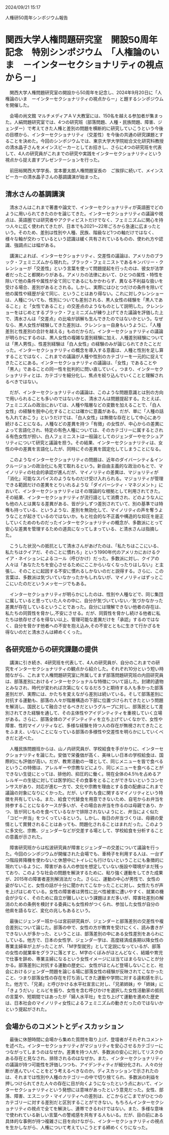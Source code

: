 2024/09/21 15:17



人権研50周年シンポジウム報告



# 関西大学人権問題研究室　開設50周年記念　特別シンポジウム　「人権論のいま　－インターセクショナリティの視点から－」



　関西大学人権問題研究室の開設から50周年を記念し、2024年9月20日に「人権論のいま　ーインターセクショナリティの視点からー」と題するシンポジウムを開催した。

　会場の尚文館 マルチメディアＡＶ大教室には、150名を越える参加者が集まった。人絹問題研究室では、4つの研究班（部落問題、人種・民族問題、障害、ジェンダー）で考えてきた人権と差別の問題を横断的に研究していこうという今後の目標から、インターセクショナリティ（交差性）を今後の共通の研究課題とすることを決めた。今回のシンポジウムでは、東京大学大学院総合文化研究科教授の清水晶子さんをメインスピーカーとしてお招きし、さらに4つの研究班を代表して、4人の研究員がこれまでの研究や実践をインターセクショナリティという視点から捉え直すプレゼンテーションを行った。

　前田裕関西大学学長、宮本要太朗人権問題室長の　ご挨拶に続いて、メインスピーカーの清水晶子さんの基調講演が始まった。

## 清水さんの基調講演

　清水さんはこれまで著書や論文で、インターセクショナリティが英語圏でどのように用いられてきたのかを論じてきた。インターセクショナリティの議論や視点は、英語圏では研究者やアクティビストだけでなく、フェミニズムに関心を持つ人々に広く使われてきたが、日本でも2021〜22年ごろから急速に広まったという。そのため、差別は性別や人種、民族、階級など1つの軸だけではなく、様々な軸が交わっているという認識は緩く共有されているものの、使われ方や認識、強調点には幅がある。

　講演によれば、インターセクショナリティ、交差性の議論は、アメリカのブラック・フェミニズムから現れた。ブラック・フェミニストであるキンバリー・クレンショーが「交差性」という言葉を使って問題提起を行ったのは、彼女が法学者だったこと都関わりがある。アメリカの法律において、ひとつの属性・特性を除いて他の条件や属性が全て同じであるにもかかわらず、異なる不利益な扱いを受ける場合、差別があるとされる。しかし、実際にはひとつだけの条件を除いて他の属性や経歴が全て同じ、ということはあり得ない。これに対しクレンショーは、人種についても、性別についても差別される、黒人女性の経験を「黒人であること」と「女性であること」の交差点のようなものとして説明した。クレンショーをはじめとするブラック・フェミニズムが練り上げてきた議論を評価した上で、清水さんは「交差点」の比喩が誤解も生んできたのではないかという。なぜなら、黒人女性が経験してきた差別は、クレンショー自身もいうように、「人種差別と性差別の合計を越える」ものだからだ。インターセクショナリティの議論が明らかにするのは、黒人女性の複雑な差別経験に加え、人種差別経験については「黒人男性」、性差別経験は「白人女性」の経験のみが論じられてきたことだった。インターセクショナリティの概念を導入する意義は、人種と性別を足し算することではなく、これまでの議論が人種や性別のカテゴリーを一元的に捉えてきたことにある。インターセクショナリティの議論は、「女性」であることや「黒人」であることの同一性を批判的に問い直していく。つまり、インターセクショナリティとは、カテゴリを細分化し、焦点を絞り込んでいくことと理解されるべきではない。

　だが、インターセクショナリティの議論は、このような問題意識とは別の方向で用いられることも多いのではないかと、清水さんは問題提起する。たとえば、フェミニズムの政治においては、人種や階層などの変数を加えることで、「白人女性」の経験を脱中心化することには確かに意義がある。だが、単に「人種の話も入れておこう」というだけでは、「白人女性」は無徴な存在として中心にあり続けることになる。人種などの差異を持つ「有徴」の女性が、中心からの差異によって言語化され、特定の有色人種については、そのカテゴリーに属するとされる有色女性が担い、白人フェミニストは一般論としてのジェンダーやセクシュアリティについて研究と議論を担う。その結果、インターセクショナリティは、女性の中の差異を言語化したが、同時にその差異を固定化してしまうことになる。

　このようなインターセクショナリティの問題は、近年のダイバーシティ＆インクルージョンの政治化にも見て取れるという。新自由主義的な政治のもとで、マイノリティの社会的承認が進んだが、マイノリティの差異は、マジョリティが「消化」可能なスパイスのようなものだけ受け入れられる。マジョリティが管理できる範囲だけの差異をとりいれるような「ダイバーシティ・マネジメント」において、インターセクショナリティはその理論的な根拠として利用されてきた。その結果、インターセクショナリティが流行語として消費され、どのような人にも他の人とは異なる差異がある、皆が少しずつ差別されていて、別の基準では特権も持っている、というような、差別を無効化して、マイノリティの声を奪うようなことが起きているのではないか。もと社会的な不正義や構造的な抑圧を是正していくためのものだったインターセクショナリティの概念が、多数派にとって安心な差異を管理するための道具になってしまっている、と清水さんは指摘した。

　こうした状況への抵抗として清水さんがあげたのは、「私たちはここにいる、私たちはクイアだ、そのことに慣れろ」という1990年代のアメリカにおけるクイア・ネイションによるコール（呼びかけ）だった。多数派に対し、クイアの人々は「あなたたちを安心させるためにここからいなくなったりはしない」と主張し、そのことに起因する不安に慣れるしかないのだと説得する。さらに、この言葉は、多数派は気づいていなかったかもしれないが、マイノリティはずっとここにいたのだというメッセージでもある。

　インターセクショナリティが明らかにしたのは、性別や人種などで、同じ集団に属していると思っていた人々の中に、自分が気づいていない／気づかなかった差異が存在しているということであった。自分には理解できない他者の存在は、私たちの同質性を脅かし,不安にさせる。だが、同質性を脅かし続ける他者に私たちは依存せざるを得ない以上、管理可能な差異だけを「承認」するのではなく、自分を脅かす他者への不安を抱え込み,その不安とともに生きて行かざるを得ないのだと清水さんは締めくくった。



## 各研究班からの研究課題の提供

　講演に引き続き、4研究班を代表して、4人の研究員が、自分のこれまでの研究をインターセクショナリティの観点から紹介した。それぞれ10分という短い時間ながら、これまで人権問題研究室に所属してまず部落問題研究班の内田研究員は、部落差別におけるインターセクショナルな特徴について話した。封建的遺物とみなされ、時代が変われば次第になくなるだろうと期待する人も多かった部落差別だが、実際には、かたちを変えながら差別は続いている。そして部落差別に対抗する運動も、部落の人々が階層構造の下部に位置づけられてきたという問題を解消し、国民として融合させるべきだというグループに対し、部落民として差別されてきた経験を通して、その主体性やアイデンティティを重視していく立場がある。さらに、部落全体のアイデンティティを立ち上げていくなかで、女性や障害、性的マイノリティなど、多様な経験を持つ人の存在が無視されてきたことをふまえ、いないことになっている部落の多様性や交差性を明らかにしていくべきだと述べた。

　人種民族問題班からは、山ノ内研究員が、学校給食を手がかりに、インターセクショナリティを論じた。安価で栄養価が高く、美味しい日本の学校給食は、国際的にも評価が高い。だが、教育活動の一環として、同じメニューを皆で食べるというこの特徴は、アレルギーや宗教などにより、同じメニューを食べることができない生徒にとっては、排他的、抑圧的に働く。現在全体の4.5％を占めるアレルギーの生徒に対しては医学的にその食事をとることができないというコンセンサスがあり、対応が進む一方で、文化や宗教を理由とする食の配慮はこれまで議論の対象になりにくかった。だが、いずれも食に関するマイノリティという特徴を共有している。また、給食で代替食を用意できないため、自宅からお弁当を持参することになるケースが多いが、その場合お弁当を作るのは母親であり、かつ、皆が同じものを食べているなかで排除されないようにと、弁当によく似た「コピー弁当」をつくっているという。しかし、毎日の弁当づくりは、母親の愛情として賞賛されることはあっても、問題化されることはまれだった。このように多文化、宗教、ジェンダーなどが交差する場として、学校給食を分析することの意義が示された。

　障害研究班からは松波研究員が障害とジェンダーの交差について議論を行った。今回のシンポジウムが開催された会場でも、車椅子を利用する人は、一台ずつ階段昇降機を使わないと休憩中にトイレにも行けないということにも象徴的に現れているように、障害がある人の参加を想定していない施設や環境がまだ残っており、このような社会の問題を解決するために、粘り強く運動をしてきた成果が、2015年の障害者差別解消法だった。さらに、運動の中心が男性で、女性の姿がないこと、女性の話が十分に聞かれてこなかったことに対し、女性たちが声を上げはじめている。女性の障害者は男性に比べ性被害に遭いやすく、就業の機会が少なく、そのために自立が難しいという課題はまだ多いが、障害社差別の解消のための条例を検討する委員にも女性枠がつくられ、参加した女性が自分の他県を語るなど、変化の兆しもあるという。

　最後にジェンダー班からは宮前研究員が、ジェンダーと部落差別の交差性や複合差別について論じた。部落の中で、女性の方が教育を受けにくく、読み書きができない人が多かった、ということは、部落差別の中にある女性差別をあらわにしている。他方で、日本の女性学、ジェンダー学は、高度経済成長期以降女性の専業主婦率が上がったことが、「M字型就労」として定説になっているが、部落の女性の就業率をグラフに落とすと、M字のくぼみがほとんどなく、結婚や育児で仕事を辞め、専業主婦になるという女性イメージには当てはまらないことが分かる。部落差別に対抗する運動の歴史に、女性がほとんど登場しないことと、社会におけるジェンダー問題を論じる場に部落女性の経験が反映されてこなかったこと、つまり部落女性の存在を打ち消してきた運動や学問に対する違和感を示した。他方で、「兄弟」と呼びかける水平社宣言に対し、「兄弟姉妹」や「姉妹」に「きょうだい」とルビを振り、女性を含む呼びかけを選択した女性活動家の抵抗の言葉や、短期間ではあったが「婦人水平社」を立ち上げて運動を進めた歴史は、日本社会のマイノリティ女性によるフェミニズムの動きだったのではないかという提起がされた。



## 会場からのコメントとディスカッション

　最後に休憩時間に会場から集めた質問を取り上げ、登壇者がそれぞれコメントを述べた。インターセクショナリティがマジョリティを安心させるカテゴリーにつながってしまうのはなぜか。差異を持つ人が、多数派の安心に対してリスクのある存在と見なされ、排除されるのはなぜか。また、インターセクショナリティの議論が持つ可能性を評価しつつも、アイデンティティが細分化され、人々の分断が進んでいくことをどう考えるべきなのか。ディスカッションで示されたのは、それまでは性別や人種のカテゴリーの中で切り捨てられ、多数派の利益を押しつけられてきた人々の存在に目が向くようになったという点において、インターセクショナリティという発想には意味があったという意見だった。女性、部落、障害、エスニック・マイノリティへの差別は、どこからどこまでがひとつのカテゴリーに対する差別だと区別することができない。もちろんインターセクショナリティの視点で全てを解決し、連帯できるわけではない。また、多様な意味で使われている新しい言葉への警戒感を共有する人もいる。だが、目の前にある具体的な事例が持つ複雑さに目を向けながら、インターセクショナリティの視点を生かしながら、人権について考えていこうとする締めくくりになった。

　

